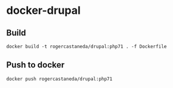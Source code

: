 # docker-drupal

## Build

`docker build -t rogercastaneda/drupal:php71 . -f Dockerfile`

## Push to docker

`docker push rogercastaneda/drupal:php71`